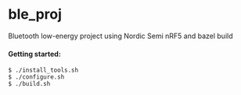 # ble_proj
Bluetooth low-energy project using Nordic Semi nRF5 and bazel build

#### Getting started:
```shell
$ ./install_tools.sh
$ ./configure.sh
$ ./build.sh
```
